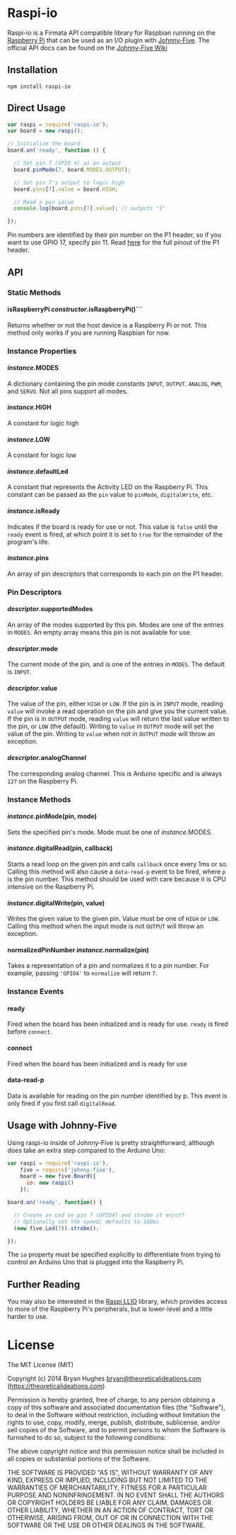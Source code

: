 Raspi-io
========

Raspi-io is a Firmata API compatible library for Raspbian running on the [Raspberry Pi](http://www.raspberrypi.org/) that
can be used as an I/O plugin with [Johnny-Five](https://github.com/rwaldron/johnny-five). The official API docs can be
found on the [Johnny-Five Wiki](https://github.com/rwaldron/johnny-five/wiki/IO-Plugins)

## Installation

```
npm install raspi-io
```

## Direct Usage

```JavaScript
var raspi = require('raspi-io');
var board = new raspi();

// Initialize the board
board.on('ready', function () {

  // Set pin 7 (GPIO 4) as an output
  board.pinMode(7, board.MODES.OUTPUT);

  // Set pin 7's output to logic high
  board.pins[7].value = board.HIGH;

  // Read a pin value
  console.log(board.pins[7].value); // outputs "1"

});
```

Pin numbers are identified by their pin number on the P1 header, so if you want to use GPIO 17, specify pin 11.
Read [here](http://elinux.org/Rpi_Low-level_peripherals) for the full pinout of the P1 header.

## API

### Static Methods

#### isRaspberryPi _constructor_.isRaspberryPi()```

Returns whether or not the host device is a Raspberry Pi or not. This method only works if you are running Raspbian for now.

### Instance Properties

#### _instance_.MODES

A dictionary containing the pin mode constants ```INPUT```, ```OUTPUT```. ```ANALOG```, ```PWM```, and ```SERVO```.
Not all pins support all modes.

#### _instance_.HIGH

A constant for logic high

#### _instance_.LOW

A constant for logic low

#### _instance_.defaultLed

A constant that represents the Activity LED on the Raspberry Pi. This constant can be passed as the ```pin``` value to
```pinMode```, ```digitalWrite```, etc.

#### _instance_.isReady

Indicates if the board is ready for use or not. This value is ```false``` until the ```ready``` event is fired, at which
point it is set to ```true``` for the remainder of the program's life.

#### _instance_.pins

An array of pin descriptors that corresponds to each pin on the P1 header.

### Pin Descriptors

#### _descriptor_.supportedModes

An array of the modes supported by this pin. Modes are one of the entries in ```MODES```. An empty array means this pin
is not available for use.

#### _descriptor_.mode

The current mode of the pin, and is one of the entries in ```MODES```. The default is ```INPUT```.

#### _descriptor_.value

The value of the pin, either ```HIGH``` or ```LOW```. If the pin is in ```INPUT``` mode, reading ```value``` will invoke
a read operation on the pin and give you the current value. If the pin is in ```OUTPUT``` mode, reading ```value``` will
return the last value written to the pin, or ```LOW``` (the default). Writing to ```value``` in ```OUTPUT``` mode will set
the value of the pin. Writing to ```value``` when not in ```OUTPUT``` mode will throw an exception.

#### _descriptor_.analogChannel

The corresponding analog channel. This is Arduino specific and is always ```127``` on the Raspberry Pi.

### Instance Methods

#### _instance_.pinMode(pin, mode)

Sets the specified pin's mode. Mode must be one of _instance_.MODES.

#### _instance_.digitalRead(pin, callback)

Starts a read loop on the given pin and calls ```callback``` once every 1ms or so. Calling this method will also cause a
```data-read-p``` event to be fired, where ```p``` is the pin number. This method should be used with care because it is
CPU intensive on the Raspberry Pi.

#### _instance_.digitalWrite(pin, value)

Writes the given value to the given pin. Value must be one of ```HIGH``` or ```LOW```. Calling this method when the
input mode is not ```OUTPUT``` will throw an exception.

#### normalizedPinNumber _instance_.normalize(pin)

Takes a representation of a pin and normalizes it to a pin number. For example, passing ```'GPIO4'``` to ```normalize```
will return ```7```.

### Instance Events

#### ready

Fired when the board has been initialized and is ready for use. ```ready``` is fired before ```connect```.

#### connect

Fired when the board has been initialized and is ready for use

#### data-read-p

Data is available for reading on the pin number identified by p. This event is only fired if you first call ```digitalRead```.

## Usage with Johnny-Five

Using raspi-io inside of Johnny-Five is pretty straightforward, although does take an extra step compared to the Arduino Uno:

```JavaScript
var raspi = require('raspi-io'),
    five = require('johnny-five'),
    board = new five.Board({
      io: new raspi()
    });

board.on('ready', function() {

  // Create an Led on pin 7 (GPIO4) and strobe it on/off
  // Optionally set the speed; defaults to 100ms
  (new five.Led(7)).strobe();

});
```

The ```io``` property must be specified explicitly to differentiate from trying to control an Arduino Uno that is plugged
into the Raspberry Pi.

## Further Reading

You may also be interested in the [Raspi LLIO](https://gitlab.theoreticalideations.com/nebrius/raspi-llio/tree/master)
library, which provides access to more of the Raspberry Pi's peripherals, but is lower-level and a little harder to use.

License
=======

The MIT License (MIT)

Copyright (c) 2014 Bryan Hughes bryan@theoreticalideations.com (https://theoreticalideations.com)

Permission is hereby granted, free of charge, to any person obtaining a copy
of this software and associated documentation files (the "Software"), to deal
in the Software without restriction, including without limitation the rights
to use, copy, modify, merge, publish, distribute, sublicense, and/or sell
copies of the Software, and to permit persons to whom the Software is
furnished to do so, subject to the following conditions:

The above copyright notice and this permission notice shall be included in
all copies or substantial portions of the Software.

THE SOFTWARE IS PROVIDED "AS IS", WITHOUT WARRANTY OF ANY KIND, EXPRESS OR
IMPLIED, INCLUDING BUT NOT LIMITED TO THE WARRANTIES OF MERCHANTABILITY,
FITNESS FOR A PARTICULAR PURPOSE AND NONINFRINGEMENT. IN NO EVENT SHALL THE
AUTHORS OR COPYRIGHT HOLDERS BE LIABLE FOR ANY CLAIM, DAMAGES OR OTHER
LIABILITY, WHETHER IN AN ACTION OF CONTRACT, TORT OR OTHERWISE, ARISING FROM,
OUT OF OR IN CONNECTION WITH THE SOFTWARE OR THE USE OR OTHER DEALINGS IN
THE SOFTWARE.